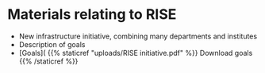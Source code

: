 # Materials relating to RISE
- New infrastructure initiative, combining many departments and institutes
- Description of goals
-   [Goals]( {{% staticref "uploads/RISE initiative.pdf" %}}  Download goals {{% /staticref %}}
